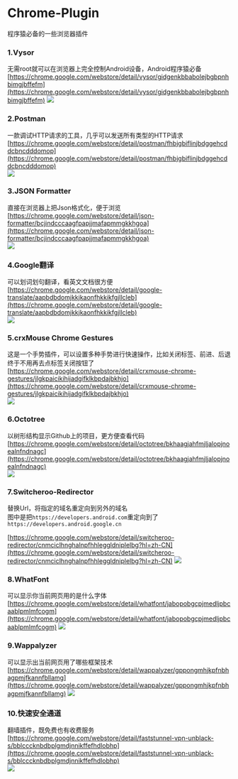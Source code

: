 # Chrome-Plugin
程序猿必备的一些浏览器插件


### 1.Vysor
无需root就可以在浏览器上完全控制Android设备，Android程序猿必备
[https://chrome.google.com/webstore/detail/vysor/gidgenkbbabolejbgbpnhbimgjbffefm](https://chrome.google.com/webstore/detail/vysor/gidgenkbbabolejbgbpnhbimgjbffefm)
![](Screenshots/vysor.gif)

### 2.Postman
一款调试HTTP请求的工具，几乎可以发送所有类型的HTTP请求
[https://chrome.google.com/webstore/detail/postman/fhbjgbiflinjbdggehcddcbncdddomop](https://chrome.google.com/webstore/detail/postman/fhbjgbiflinjbdggehcddcbncdddomop)  
![](Screenshots/postman.jpg)

### 3.JSON Formatter
直接在浏览器上把Json格式化，便于浏览  
[https://chrome.google.com/webstore/detail/json-formatter/bcjindcccaagfpapjjmafapmmgkkhgoa](https://chrome.google.com/webstore/detail/json-formatter/bcjindcccaagfpapjjmafapmmgkkhgoa)  
![](Screenshots/jsomformatter.jpg)

### 4.Google翻译
可以划词划句翻译，看英文文档很方便  
[https://chrome.google.com/webstore/detail/google-translate/aapbdbdomjkkjkaonfhkkikfgjllcleb](https://chrome.google.com/webstore/detail/google-translate/aapbdbdomjkkjkaonfhkkikfgjllcleb)  
![](Screenshots/google_translate.gif)

### 5.crxMouse Chrome Gestures
这是一个手势插件，可以设置多种手势进行快速操作，比如关闭标签、前进、后退  
终于不用再去点标签关闭按钮了  
[https://chrome.google.com/webstore/detail/crxmouse-chrome-gestures/jlgkpaicikihijadgifklkbpdajbkhjo](https://chrome.google.com/webstore/detail/crxmouse-chrome-gestures/jlgkpaicikihijadgifklkbpdajbkhjo)  
![](Screenshots/crxMouse_1.gif)

### 6.Octotree
以树形结构显示Github上的项目，更方便查看代码  
[https://chrome.google.com/webstore/detail/octotree/bkhaagjahfmjljalopjnoealnfndnagc](https://chrome.google.com/webstore/detail/octotree/bkhaagjahfmjljalopjnoealnfndnagc)  
![](Screenshots/octotree.jpg)

### 7.Switcheroo-Redirector
替换Url，将指定的域名重定向到另外的域名  
图中是把`https://developers.android.com`重定向到了`https://developers.android.google.cn`  

[https://chrome.google.com/webstore/detail/switcheroo-redirector/cnmciclhnghalnpfhhleggldniplelbg?hl=zh-CN](https://chrome.google.com/webstore/detail/switcheroo-redirector/cnmciclhnghalnpfhhleggldniplelbg?hl=zh-CN) 
![](Screenshots/switcheroo-redirector.gif)


### 8.WhatFont
可以显示你当前网页用的是什么字体  
[https://chrome.google.com/webstore/detail/whatfont/jabopobgcpjmedljpbcaablpmlmfcogm](https://chrome.google.com/webstore/detail/whatfont/jabopobgcpjmedljpbcaablpmlmfcogm)
![](Screenshots/whatFont.gif)

### 9.Wappalyzer
可以显示出当前网页用了哪些框架技术
[https://chrome.google.com/webstore/detail/wappalyzer/gppongmhjkpfnbhagpmjfkannfbllamg](https://chrome.google.com/webstore/detail/wappalyzer/gppongmhjkpfnbhagpmjfkannfbllamg)
![](Screenshots/wappalyzer.gif)


### 10.快速安全通道
翻墙插件，既免费也有收费服务  
[https://chrome.google.com/webstore/detail/faststunnel-vpn-unblack-s/bblcccknbdbplgmdjnnikffefhdlobhp](https://chrome.google.com/webstore/detail/faststunnel-vpn-unblack-s/bblcccknbdbplgmdjnnikffefhdlobhp)  
![](Screenshots/fanqiang.png)
